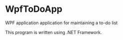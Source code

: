 # WpfToDoApp

WPF application application for maintaining a to-do list

This program is written using .NET Framework.
